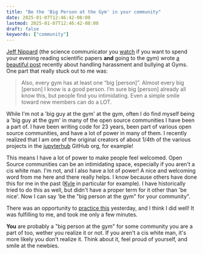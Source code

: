 ```yaml
---
title: "Be the 'Big Person at the Gym' in your community"
date: 2025-01-07T12:46:42-08:00
lastmod: 2025-01-07T12:46:42-08:00
draft: false
keywords: ["community"]
---
```


[Jeff Nippard](https://jeffnippard.com/) (the science communicator you [watch](https://www.youtube.com/@JeffNippard) if you want to spend your evening reading scientific papers **and** going to the gym) wrote [a beautiful post](https://www.youtube.com/post/Ugkx7vhxRmNQgZaS6CKAOC-TRAgou7aALrv3) recently about handling harassment and bullying at Gyms. One part that really stuck out to me was:

> Also, every gym has at least one “big [person]”. Almost every big [person] I know is a good person. I’m sure big [person] already all know this, but people find you intimidating. Even a simple smile toward new members can do a LOT.

While I'm not a 'big guy at the gym' at the gym, often I do find myself being a 'big guy at the gym' in many of the open source communities I have been a part of. I have been writing code for 23 years, been part of various open source communities, and have a lot of power in many of them. I recently realized that I am one of the original creators of about 1/4th of the various projects in the [jupyterhub](https://github.com/jupyterhub/) GitHub org, for example!

This means I have a lot of power to make people feel welcomed. Open Source communities can be an intimidating space, especially if you aren't a cis white man. I'm not, and I also have a lot of power! A nice and welcoming word from me here and there really helps. I know because others have done this for me in the past ([Kyle](https://github.com/rgbkrk) in particular for example). I have historically tried to do this as well, but didn't have a proper term for it other than 'be nice'. Now I can say 'be the "big person at the gym" for your community".

There was an opportunity to [practice this](https://github.com/conda-forge/staged-recipes/pull/28770#issuecomment-2573966104) yesterday, and I think I did well! It was fulfilling to me, and took me only a few minutes.

**You** are probably a "big person at the gym" for some community you are a part of too, wether you realize it or not. If you aren't a cis white man, it's more likely you don't realize it. Think about it, feel proud of yourself, and smile at the newbies.